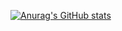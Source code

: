 [![Anurag's GitHub stats](https://github-readme-stats.vercel.app/api?username=willcrawf)](https://github.com/anuraghazra/github-readme-stats)

